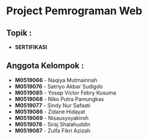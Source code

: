 # Project Pemrograman Web

## Topik :
- **SERTIFIKASI**

## Anggota Kelompok :

- **M0519066** - Naqiya Mutmainnah
- **M0519076** - Satriyo Akbar Sudigdo
- **M0519085** - Yosep Victor Febry Kusuma
- **M0519068** - Niko Putra Pamungkas
- **M0519077** - Sindy Nur Safaati
- **M0519086** - Zidane Hidayat
- **M0519069** - Nisausysyakiroh
- **M0519078** - Siraj Shalahuddin
- **M0519087** - Zulfa Fikri Azizah

